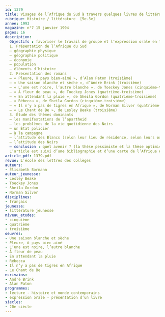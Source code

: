 ```yaml
---
id: 1379
title: Visages de l’Afrique du Sud à travers quelques livres de littérature de jeunesse
rubrique: Histoire / littérature  [5e-3e]
annee: 1993
magazine: n°7 15 janvier 1994
pages: 16
description: 
  Objectifs : favoriser le travail de groupe et l’expression orale en troisième ; faire connaître un État et une société évoqués par les médias – à travers huit romans (de littérature jeunesse essentiellement)
  1. Présentation de l’Afrique du Sud
  – géographie physique
  – géographie politique
  – économie
  – population
  – éléments d’histoire
  2. Présentation des romans
  – « Pleure, ô pays bien-aimé », d’Alan Paton (troisième)
  – « Une saison blanche et sèche », d’André Brink (troisième)
  – « L’une est noire, l’autre blanche », de Toeckey Jones (cinquième-troisième)
  – « À fleur de peau », de Toeckey Jones (quatrième-troisième)
  – « En attendant la pluie », de Sheila Gordon (quatrième-troisième)
  – « Rébecca », de Sheila Gordon (cinquième-troisième)
  – « Il n’y a pas de tigres en Afrique », de Norman Silver (quatrième-troisième)
  – « Le Chant de Be », de Lesley Beake (troisième)
  3. Étude des thèmes dominants
  – les manifestations de l’apartheid
  – les problèmes de la vie quotidienne des Noirs
  – un État policier
  – à la campagne
  – l’attitude des Blancs (selon leur lieu de résidence, selon leurs origines, selon leur âge)
  – l’attitude des Noirs
  – conclusion : quel avenir ? (la thèse pessimiste et la thèse optimiste)
  L’article est suivi d’une bibliographie et d’une carte de l’Afrique du Sud.
article_pdf: 1379.pdf
revue: L’école des lettres des collèges
auteurs:
- Élisabeth Bormann
auteur_jeunesse:
- Lesley Beake
- Toeckey Jones
- Sheila Gordon
- Norman Silver
disciplines:
- français
jeunesse:
- littérature jeunesse
niveau_etudes:
- cinquième
- quatrième
- troisième
oeuvres:
- Une saison blanche et sèche
- Pleure, ô pays bien-aimé
- L’une est noire, l’autre blanche
- À fleur de peau
- En attendant la pluie
- Rébecca
- Il n’y a pas de tigres en Afrique
- Le Chant de Be
ecrivains:
- André Brink
- Alan Paton
programmes:
- lecture - histoire et monde contemporains
- expression orale - présentation d’un livre
siecles:
- 20e siècle
---
```

